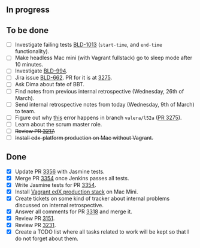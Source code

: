 ## In progress ##

## To be done ##

- [ ] Investigate failing tests [BLD-1013](https://edx-wiki.atlassian.net/browse/BLD-1013) (`start-time`, and `end-time` functionality).
- [ ] Make headless Mac mini (with Vagrant fullstack) go to sleep mode after 10 minutes.
- [ ] Investigate [BLD-994](https://edx-wiki.atlassian.net/browse/BLD-994).
- [ ] Jira issue [BLD-662](https://edx-wiki.atlassian.net/browse/BLD-662). PR for it is at [3275](https://github.com/edx/edx-platform/pull/3275).
- [ ] Ask Dima about fate of BBT.
- [ ] Find notes from previous internal retrospective (Wednesday, 26th of March).
- [ ] Send internal retrospective notes from today (Wednesday, 9th of March) to team.
- [ ] Figure out why [this](https://gist.github.com/valera-rozuvan/10283848) error happens in branch `valera/l52a` ([PR 3275](https://github.com/edx/edx-platform/pull/3275)).
- [ ] Learn about the scrum master role.
- [ ] ~~Review PR [3217](https://github.com/edx/edx-platform/pull/3217).~~
- [ ] ~~Install edx-platform production on Mac without Vagrant.~~

## Done ##

- [X] Update PR [3356](https://github.com/edx/edx-platform/pull/3356) with Jasmine tests.
- [X] Merge PR [3354](https://github.com/edx/edx-platform/pull/3354) once Jenkins passes all tests.
- [X] Write Jasmine tests for PR [3354](https://github.com/edx/edx-platform/pull/3354).
- [X] Install [Vagrant edX production stack](https://github.com/edx/configuration/wiki/edx-Production-stack--installation-using-Vagrant-Virtualbox) on Mac Mini.
- [X] Create tickets on some kind of tracker about internal problems discussed on internal retrospective.
- [X] Answer all comments for PR [3318](https://github.com/edx/edx-platform/pull/3318) and merge it.
- [X] Review PR [3151](https://github.com/edx/edx-platform/pull/3151).
- [X] Review PR [3231](https://github.com/edx/edx-platform/pull/3231).
- [X] Create a TODO list where all tasks related to work will be kept so that I do not forget about them.
